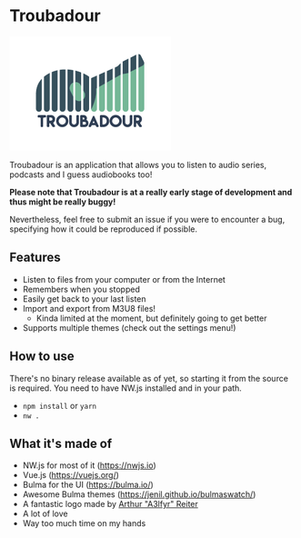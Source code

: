 # Troubadour

![Logo.png](Logo.png)

Troubadour is an application that allows you to listen to audio series, podcasts and I guess audiobooks too!

**Please note that Troubadour is at a really early stage of development and thus might be really buggy!**

Nevertheless, feel free to submit an issue if you were to encounter a bug, specifying how it could be reproduced if possible.

## Features
- Listen to files from your computer or from the Internet
- Remembers when you stopped
- Easily get back to your last listen
- Import and export from M3U8 files!
    - Kinda limited at the moment, but definitely going to get better
- Supports multiple themes (check out the settings menu!)

## How to use
There's no binary release available as of yet, so starting it from the source is required.
You need to have NW.js installed and in your path.

- `npm install` or `yarn`
- `nw .`

## What it's made of

- NW.js for most of it (https://nwjs.io)
- Vue.js (https://vuejs.org/)
- Bulma for the UI (https://bulma.io/)
- Awesome Bulma themes (https://jenil.github.io/bulmaswatch/)
- A fantastic logo made by [Arthur "A3lfyr" Reiter](https://github.com/A3lfyr/)
- A lot of love
- Way too much time on my hands